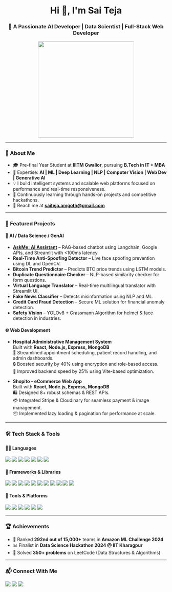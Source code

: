 <!-- Banner (optional) -->
<!-- ![banner](https://github.com/SaiTeja250802/SaiTeja250802/blob/main/git%20banner.png) -->

<h1 align="center">Hi 👋, I'm Sai Teja</h1>
<h3 align="center">🚀 A Passionate AI Developer | Data Scientist | Full-Stack Web Developer</h3>

<p align="center">
  <img src="https://media.giphy.com/media/qgQUggAC3Pfv687qPC/giphy.gif" width="300" />
</p>

---

### 🧠 About Me
- 🎓 Pre-final Year Student at **IIITM Gwalior**, pursuing **B.Tech in IT + MBA**
- 🌟 Expertise: **AI | ML | Deep Learning | NLP | Computer Vision | Web Dev | Generative AI**
- 💡 I build intelligent systems and scalable web platforms focused on performance and real-time responsiveness.
- 🔄 Continuously learning through hands-on projects and competitive hackathons.
- 💬 Reach me at **saiteja.amgoth@gmail.com**

---

### 🚀 Featured Projects

#### 🤖 AI / Data Science / GenAI
- **[AskMe: AI Assistant](https://github.com/SaiTeja250802/AskMe-AI-Assistant)** – RAG-based chatbot using Langchain, Google APIs, and Streamlit with <100ms latency.
- **Real-Time Anti-Spoofing Detector** – Live face spoofing prevention using DL and OpenCV.
- **Bitcoin Trend Predictor** – Predicts BTC price trends using LSTM models.
- **Duplicate Questionnaire Checker** – NLP-based similarity checker for form questions.
- **Virtual Language Translator** – Real-time multilingual translator with Streamlit UI.
- **Fake News Classifier** – Detects misinformation using NLP and ML.
- **Credit Card Fraud Detection** – Secure ML solution for financial anomaly detection.
- **Safety Vision** – YOLOv8 + Grassmann Algorithm for helmet & face detection in industries.

#### 🌐 Web Development
- **Hospital Administrative Management System**  
  Built with **React, Node.js, Express, MongoDB**  
  🏥 Streamlined appointment scheduling, patient record handling, and admin dashboards.  
  🔒 Boosted security by 40% using encryption and role-based access.  
  🚀 Improved backend speed by 25% using Vite-based optimization.

- **Shopito – eCommerce Web App**  
  Built with **React, Node.js, Express, MongoDB**  
  🛍️ Designed 8+ robust schemas & REST APIs.  
  💳 Integrated Stripe & Cloudinary for seamless payment & image management.  
  📦 Implemented lazy loading & pagination for performance at scale.

---

### 🛠️ Tech Stack & Tools

#### 👨‍💻 Languages
<p>
  <img src="https://img.shields.io/badge/C-blue.svg?style=for-the-badge&logo=c&logoColor=white"/>
  <img src="https://img.shields.io/badge/C++-00599C?style=for-the-badge&logo=cplusplus&logoColor=white"/>
  <img src="https://img.shields.io/badge/Python-3776AB.svg?style=for-the-badge&logo=python&logoColor=white"/>
  <img src="https://img.shields.io/badge/JavaScript-F7DF1E.svg?style=for-the-badge&logo=javascript&logoColor=black"/>
  <img src="https://img.shields.io/badge/HTML5-E34F26.svg?style=for-the-badge&logo=html5&logoColor=white"/>
  <img src="https://img.shields.io/badge/CSS3-1572B6.svg?style=for-the-badge&logo=css3&logoColor=white"/>
  <img src="https://img.shields.io/badge/SQL-4479A1.svg?style=for-the-badge&logo=mysql&logoColor=white"/>
</p>

#### 🧰 Frameworks & Libraries
<p>
  <img src="https://img.shields.io/badge/React-20232A.svg?style=for-the-badge&logo=react&logoColor=61DAFB"/>
  <img src="https://img.shields.io/badge/Node.js-339933.svg?style=for-the-badge&logo=nodedotjs&logoColor=white"/>
  <img src="https://img.shields.io/badge/Express.js-000000.svg?style=for-the-badge&logo=express&logoColor=white"/>
  <img src="https://img.shields.io/badge/MongoDB-47A248.svg?style=for-the-badge&logo=mongodb&logoColor=white"/>
  <img src="https://img.shields.io/badge/Flask-000000.svg?style=for-the-badge&logo=flask&logoColor=white"/>
  <img src="https://img.shields.io/badge/Streamlit-FF4B4B.svg?style=for-the-badge&logo=streamlit&logoColor=white"/>
  <img src="https://img.shields.io/badge/TensorFlow-FF6F00.svg?style=for-the-badge&logo=tensorflow&logoColor=white"/>
  <img src="https://img.shields.io/badge/scikit--learn-F7931E.svg?style=for-the-badge&logo=scikit-learn&logoColor=white"/>
  <img src="https://img.shields.io/badge/OpenCV-5C3EE8.svg?style=for-the-badge&logo=opencv&logoColor=white"/>
  <img src="https://img.shields.io/badge/Pandas-150458.svg?style=for-the-badge&logo=pandas&logoColor=white"/>
  <img src="https://img.shields.io/badge/Seaborn-2B2D42.svg?style=for-the-badge"/>
</p>

#### 🔧 Tools & Platforms
<p>
  <img src="https://img.shields.io/badge/Git-F05032.svg?style=for-the-badge&logo=git&logoColor=white"/>
  <img src="https://img.shields.io/badge/GitHub-181717.svg?style=for-the-badge&logo=github&logoColor=white"/>
  <img src="https://img.shields.io/badge/Postman-FF6C37.svg?style=for-the-badge&logo=postman&logoColor=white"/>
  <img src="https://img.shields.io/badge/Vercel-000000.svg?style=for-the-badge&logo=vercel&logoColor=white"/>
  <img src="https://img.shields.io/badge/PowerBI-F2C811.svg?style=for-the-badge&logo=powerbi&logoColor=black"/>
  <img src="https://img.shields.io/badge/Canva-00C4CC.svg?style=for-the-badge&logo=canva&logoColor=white"/>
</p>

---

### 🏆 Achievements
- 🥇 Ranked **292nd out of 15,000+** teams in **Amazon ML Challenge 2024**
- 📊 Finalist in **Data Science Hackathon 2024 @ IIT Kharagpur**
- 🧠 Solved **350+ problems** on LeetCode (Data Structures & Algorithms)

---

### 📬 Connect With Me
<p>
  <a href="mailto:saiteja.amgoth@gmail.com"><img src="https://img.shields.io/badge/Gmail-D14836?style=for-the-badge&logo=gmail&logoColor=white"></a>
  <a href="https://www.linkedin.com/in/sai-teja-8b6357245/"><img src="https://img.shields.io/badge/LinkedIn-0A66C2?style=for-the-badge&logo=linkedin&logoColor=white"/></a>
  <a href="https://github.com/SaiTeja250802"><img src="https://img.shields.io/badge/GitHub-181717?style=for-the-badge&logo=github&logoColor=white"></a>
</p>

